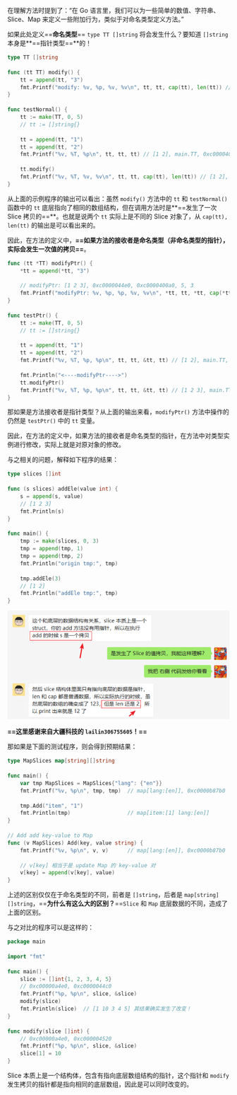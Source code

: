 









在理解方法时提到了：“在 Go 语言里，我们可以为一些简单的数值、字符串、Slice、Map 来定义一些附加行为，类似于对命名类型定义方法。”

如果此处定义==**命名类型**== `type TT []string` 将会发生什么？要知道 `[]string` 本身是**==指针类型==**的！

~~~go
type TT []string

func (tt TT) modify() {
	tt = append(tt, "3")
	fmt.Printf("modify: %v, %p, %v, %v\n", tt, tt, cap(tt), len(tt)) // modify: [1 2 3], 0xc0000400a0, 5, 3
}

func testNormal() {
	tt := make(TT, 0, 5)
	// tt := []string{}

	tt = append(tt, "1")
	tt = append(tt, "2")
	fmt.Printf("%v, %T, %p\n", tt, tt, tt) // [1 2], main.TT, 0xc0000400a0

	tt.modify()
	fmt.Printf("%v, %T, %v, %v\n", tt, tt, cap(tt), len(tt)) // [1 2], main.TT, 5, 2
}
~~~

从上面的示例程序的输出可以看出：虽然 `modify()` 方法中的 `tt` 和 `testNormal()` 函数中的 `tt` 底层指向了相同的数组结构，但在调用方法时是**==发生了一次 Slice 拷贝的==**。也就是说两个 `tt` 实际上是不同的 Slice 对象了，从 `cap(tt), len(tt)` 的输出是可以看出来的。

因此，在方法的定义中，**==如果方法的接收者是命名类型（非命名类型的指针），实际会发生一次值的拷贝==**。

~~~go
func (tt *TT) modifyPtr() {
	*tt = append(*tt, "3")

	// modifyPtr: [1 2 3], 0xc0000044e0, 0xc0000400a0, 5, 3
	fmt.Printf("modifyPtr: %v, %p, %p, %v, %v\n", *tt, tt, *tt, cap(*tt), len(*tt))
}

func testPtr() {
	tt := make(TT, 0, 5)
	// tt := []string{}

	tt = append(tt, "1")
	tt = append(tt, "2")
	fmt.Printf("%v, %T, %p, %p\n", tt, tt, &tt, tt) // [1 2], main.TT, 0xc0000044e0, 0xc0000400a0

	fmt.Println("<----modifyPtr---->")
	tt.modifyPtr()
	fmt.Printf("%v, %T, %p, %p\n", tt, tt, &tt, tt) // [1 2 3], main.TT, 0xc0000044e0, 0xc0000400a0
}
~~~

那如果是方法接收者是指针类型？从上面的输出来看，`modifyPtr()` 方法中操作的仍然是 `testPtr()` 中的 `tt` 变量。

因此，在方法的定义中，如果方法的接收者是命名类型的指针，在方法中对类型实例进行修改，实际上就是对原对象的修改。

与之相关的问题，解释如下程序的结果：

~~~go
type slices []int

func (s slices) addEle(value int) {
	s = append(s, value)
	// [1 2 3]
	fmt.Println(s)
}

func main() {
	tmp := make(slices, 0, 3)
	tmp = append(tmp, 1)
	tmp = append(tmp, 2)
	fmt.Println("origin tmp:", tmp)

	tmp.addEle(3)
	// [1 2]
	fmt.Println("addEle tmp:", tmp)
}
~~~

![](./pics/Snipaste_2021-03-11_11-54-33.png)

**==这里感谢来自大疆科技的 `lailin306755605`！==**

那如果是下面的测试程序，则会得到预期结果：

~~~go
type MapSlices map[string][]string

func main() {
	var tmp MapSlices = MapSlices{"lang": {"en"}}
	fmt.Printf("%v, %p\n", tmp, tmp)  // map[lang:[en]], 0xc0000b87b0

	tmp.Add("item", "1")
	fmt.Println(tmp)                  // map[item:[1] lang:[en]]
}

// Add add key-value to Map
func (v MapSlices) Add(key, value string) {
	fmt.Printf("%v, %p\n", v, v)      // map[lang:[en]], 0xc0000b87b0

	// v[key] 相当于是 update Map 的 key-value 对
	v[key] = append(v[key], value)
}
~~~

上述的区别仅仅在于命名类型的不同，前者是 `[]string`，后者是 `map[string][]string`，==**为什么有这么大的区别？**==`Slice` 和 `Map` 底层数据的不同，造成了上面的区别。

与之对比的程序可以是这样的：

~~~go
package main

import "fmt"

func main() {
	slice := []int{1, 2, 3, 4, 5}
    // 0xc00000a4e0, 0xc0000044c0
	fmt.Printf("%p, %p\n", slice, &slice)
	modify(slice)
	fmt.Println(slice)  // [1 10 3 4 5] 其结果确实发生了改变！
}

func modify(slice []int) {
    // 0xc00000a4e0, 0xc000004520
	fmt.Printf("%p, %p\n", slice, &slice)
	slice[1] = 10
}
~~~

Slice 本质上是一个结构体，包含有指向底层数组结构的指针，这个指针和 `modify` 发生拷贝的指针都是指向相同的底层数组，因此是可以同时改变的。





